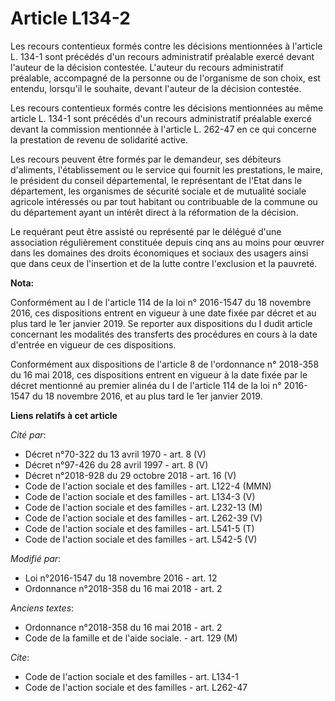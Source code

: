 # Article L134-2

Les recours contentieux formés contre les décisions mentionnées à l'article L. 134-1 sont précédés d'un recours administratif
préalable exercé devant l'auteur de la décision contestée. L'auteur du recours administratif préalable, accompagné de la
personne ou de l'organisme de son choix, est entendu, lorsqu'il le souhaite, devant l'auteur de la décision contestée.

Les recours contentieux formés contre les décisions mentionnées au même article L. 134-1 sont précédés d'un recours
administratif préalable exercé devant la commission mentionnée à l'article L. 262-47 en ce qui concerne la prestation de
revenu de solidarité active.

Les recours peuvent être formés par le demandeur, ses débiteurs d'aliments, l'établissement ou le service qui fournit les
prestations, le maire, le président du conseil départemental, le représentant de l'Etat dans le département, les organismes
de sécurité sociale et de mutualité sociale agricole intéressés ou par tout habitant ou contribuable de la commune ou du
département ayant un intérêt direct à la réformation de la décision.

Le requérant peut être assisté ou représenté par le délégué d'une association régulièrement constituée depuis cinq ans au
moins pour œuvrer dans les domaines des droits économiques et sociaux des usagers ainsi que dans ceux de l'insertion et de la
lutte contre l'exclusion et la pauvreté.

**Nota:**

Conformément au I de l'article 114 de la loi n° 2016-1547 du 18 novembre 2016, ces dispositions entrent en vigueur à une date
fixée par décret et au plus tard le 1er janvier 2019. Se reporter aux dispositions du I dudit article concernant les
modalités des transferts des procédures en cours à la date d'entrée en vigueur de ces dispositions.

Conformément aux dispositions de l'article 8 de l'ordonnance n° 2018-358 du 16 mai 2018, ces dispositions entrent en vigueur
à la date fixée par le décret mentionné au premier alinéa du I de l'article 114 de la loi n° 2016-1547 du 18 novembre 2016,
et au plus tard le 1er janvier 2019.

**Liens relatifs à cet article**

_Cité par_:

  - Décret n°70-322 du 13 avril 1970 - art. 8 (V)
  - Décret n°97-426 du 28 avril 1997 - art. 8 (V)
  - Décret n°2018-928 du 29 octobre 2018 - art. 16 (V)
  - Code de l'action sociale et des familles - art. L122-4 (MMN)
  - Code de l'action sociale et des familles - art. L134-3 (V)
  - Code de l'action sociale et des familles - art. L232-13 (M)
  - Code de l'action sociale et des familles - art. L262-39 (V)
  - Code de l'action sociale et des familles - art. L541-5 (T)
  - Code de l'action sociale et des familles - art. L542-5 (V)

_Modifié par_:

  - Loi n°2016-1547 du 18 novembre 2016 - art. 12
  - Ordonnance n°2018-358 du 16 mai 2018 - art. 2

_Anciens textes_:

  - Ordonnance n°2018-358 du 16 mai 2018 - art. 2
  - Code de la famille et de l'aide sociale. - art. 129 (M)

_Cite_:

  - Code de l'action sociale et des familles - art. L134-1
  - Code de l'action sociale et des familles - art. L262-47
